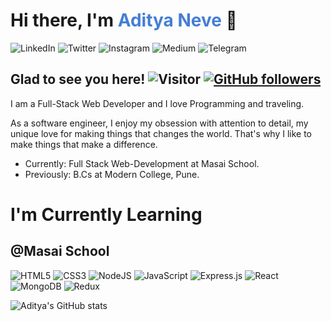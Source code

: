 # Hi there, I'm <span style="color: #447ED5">Aditya Neve</span> :wave:

![LinkedIn](https://img.shields.io/badge/LinkedIn-0077B5?style=for-the-badge&logo=linkedin&logoColor=white) ![Twitter](https://img.shields.io/badge/Twitter-1DA1F2?style=for-the-badge&logo=twitter&logoColor=white) ![Instagram](https://img.shields.io/badge/Instagram-E4405F?style=for-the-badge&logo=instagram&logoColor=white) ![Medium](https://img.shields.io/badge/Medium-12100E?style=for-the-badge&logo=medium&logoColor=white) ![Telegram](https://img.shields.io/badge/Telegram-2CA5E0?style=for-the-badge&logo=telegram&logoColor=white)

## Glad to see you here! ![Visitor](https://visitor-badge.laobi.icu/badge?page_id=aadityaneve.Clone-Pluralsight) [![GitHub followers](https://img.shields.io/github/followers/aadityaneve.svg?style=social&label=Follow&maxAge=2592000)](https://github.com/aadityaneve?tab=followers)

I am a Full-Stack Web Developer and I love Programming and traveling.

As a software engineer, I enjoy my obsession with attention to detail, my unique love for making things that changes the world. That's why I like to make things that make a difference.

-   Currently: Full Stack Web-Development at Masai School.
-   Previously: B.Cs at Modern College, Pune.

# I'm Currently Learning

## @Masai School

![HTML5](https://img.shields.io/badge/html5-%23E34F26.svg?style=for-the-badge&logo=html5&logoColor=white) ![CSS3](https://img.shields.io/badge/css3-%231572B6.svg?style=for-the-badge&logo=css3&logoColor=white) ![NodeJS](https://img.shields.io/badge/node.js-6DA55F?style=for-the-badge&logo=node.js&logoColor=white) ![JavaScript](https://img.shields.io/badge/javascript-%23323330.svg?style=for-the-badge&logo=javascript&logoColor=%23F7DF1E) ![Express.js](https://img.shields.io/badge/express.js-%23404d59.svg?style=for-the-badge&logo=express&logoColor=%2361DAFB) ![React](https://img.shields.io/badge/react-%2320232a.svg?style=for-the-badge&logo=react&logoColor=%2361DAFB) ![MongoDB](https://img.shields.io/badge/MongoDB-%234ea94b.svg?style=for-the-badge&logo=mongodb&logoColor=white) ![Redux](https://img.shields.io/badge/redux-%23593d88.svg?style=for-the-badge&logo=redux&logoColor=white)

![Aditya's GitHub stats](https://github-readme-stats.vercel.app/api?username=aadityaneve&show_icons=true&theme=radical)
